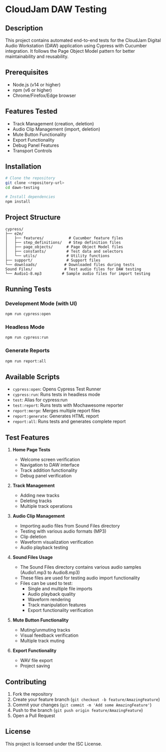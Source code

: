 # CloudJam DAW Testing

## Description
This project contains automated end-to-end tests for the CloudJam Digital Audio Workstation (DAW) application using Cypress with Cucumber integration. It follows the Page Object Model pattern for better maintainability and reusability.

## Prerequisites
- Node.js (v14 or higher)
- npm (v6 or higher)
- Chrome/Firefox/Edge browser

## Features Tested
- Track Management (creation, deletion)
- Audio Clip Management (import, deletion)
- Mute Button Functionality
- Export Functionality
- Debug Panel Features
- Transport Controls

## Installation
```bash
# Clone the repository
git clone <repository-url>
cd dawn-testing

# Install dependencies
npm install
```

## Project Structure
```
cypress/
├── e2e/
│   ├── features/           # Cucumber feature files
│   ├── step_definitions/   # Step definition files
│   ├── page_objects/      # Page Object Model files
│   ├── constants/         # Test data and selectors
│   └── utils/             # Utility functions
├── support/               # Support files
└── downloads/            # Downloaded files during tests
Sound Files/              # Test audio files for DAW testing
└── Audio1-8.mp3         # Sample audio files for import testing
```

## Running Tests

### Development Mode (with UI)
```bash
npm run cypress:open
```

### Headless Mode
```bash
npm run cypress:run
```

### Generate Reports
```bash
npm run report:all
```

## Available Scripts
- `cypress:open`: Opens Cypress Test Runner
- `cypress:run`: Runs tests in headless mode
- `test`: Alias for cypress:run
- `test:report`: Runs tests with Mochawesome reporter
- `report:merge`: Merges multiple report files
- `report:generate`: Generates HTML report
- `report:all`: Runs tests and generates complete report

## Test Features
1. **Home Page Tests**
   - Welcome screen verification
   - Navigation to DAW interface
   - Track addition functionality
   - Debug panel verification

2. **Track Management**
   - Adding new tracks
   - Deleting tracks
   - Multiple track operations

3. **Audio Clip Management**
   - Importing audio files from Sound Files directory
   - Testing with various audio formats (MP3)
   - Clip deletion
   - Waveform visualization verification
   - Audio playback testing

4. **Sound Files Usage**
   - The Sound Files directory contains various audio samples (Audio1.mp3 to Audio8.mp3)
   - These files are used for testing audio import functionality
   - Files can be used to test:
     - Single and multiple file imports
     - Audio playback quality
     - Waveform rendering
     - Track manipulation features
     - Export functionality verification

5. **Mute Button Functionality**
   - Muting/unmuting tracks
   - Visual feedback verification
   - Multiple track muting

6. **Export Functionality**
   - WAV file export
   - Project saving

## Contributing
1. Fork the repository
2. Create your feature branch (`git checkout -b feature/AmazingFeature`)
3. Commit your changes (`git commit -m 'Add some AmazingFeature'`)
4. Push to the branch (`git push origin feature/AmazingFeature`)
5. Open a Pull Request

## License
This project is licensed under the ISC License.